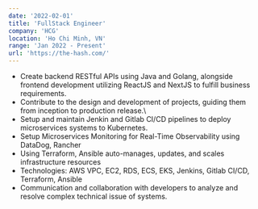 ```yaml
---
date: '2022-02-01'
title: 'FullStack Engineer'
company: 'HCG'
location: 'Ho Chi Minh, VN'
range: 'Jan 2022 - Present'
url: 'https://the-hash.com/'
---
```


- Create backend RESTful APIs using Java and Golang, alongside frontend development utilizing ReactJS and NextJS to fulfill business requirements.
- Contribute to the design and development of projects, guiding them from inception to production release.\
- Setup and maintain Jenkin and Gitlab CI/CD pipelines to deploy microservices systems to Kubernetes.
- Setup Microservices Monitoring for Real-Time Observability using DataDog, Rancher
- Using Terraform, Ansible auto-manages, updates, and scales infrastructure resources
- Technologies: AWS VPC, EC2, RDS, ECS, EKS, Jenkins, Gitlab CI/CD, Terraform, Ansible
- Communication and collaboration with developers to analyze and resolve complex technical issue of systems.

